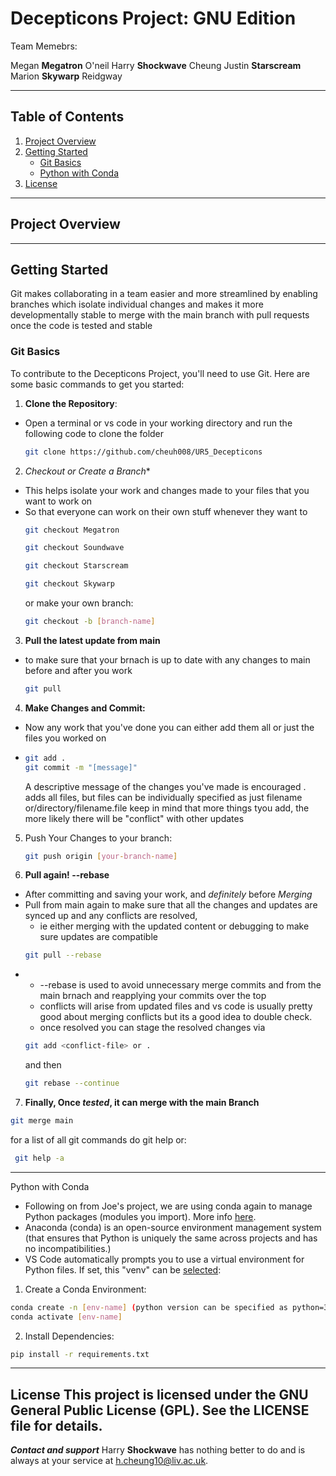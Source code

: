 # Decepticons Project: GNU Edition

Team Memebrs:

Megan **Megatron** O'neil
Harry **Shockwave** Cheung
Justin **Starscream** 
Marion **Skywarp** Reidgway


---

## Table of Contents
1. [Project Overview](#project-overview)
2. [Getting Started](#getting-started)
   - [Git Basics](#git-basics)
   - [Python with Conda](#python-with-conda)
3. [License](#license)

---

## Project Overview

---

## Getting Started

Git makes collaborating in a team easier and more streamlined by enabling branches which isolate individual changes and makes it more developmentally stable to merge with the main branch with pull requests once the code is tested and stable

### Git Basics

To contribute to the Decepticons Project, you'll need to use Git. Here are some basic commands to get you started:

1. **Clone the Repository**:
 - Open a terminal or vs code in your working directory and run the following code to clone the folder
   ```bash
   git clone https://github.com/cheuh008/UR5_Decepticons
   ```

2. *Checkout or Create a Branch**
- This helps isolate your work and changes made to your files that you want to work on
- So that everyone can work on their own stuff whenever they want to
   ```bash
   git checkout Megatron
   ```
   ```bash
   git checkout Soundwave
   ```
   ```bash
   git checkout Starscream
   ```
   ```bash
   git checkout Skywarp
   ```
   or make your own branch:
   ```bash
   git checkout -b [branch-name]
   ```

3. **Pull the latest update from main**
 - to make sure that your brnach is up to date with any changes to main before and after you work
   ```bash
   git pull
   ```

4. **Make Changes and Commit:**
 - Now any work that you've done you can either add them all or just the files you worked on
 -  
   ```bash
   git add . 
   git commit -m "[message]"
   ```
   A descriptive message of the changes you've made is encouraged
   . adds all files, but files can be individually specified as just filename or/directory/filename.file
   keep in mind that more things tyou add, the more likely there will be "conflict" with other updates
   
5. Push Your Changes to your branch:
   ```bash
   git push origin [your-branch-name]
   ```
   
6. **Pull again! --rebase**
- After committing and saving your work, and *definitely* before *Merging*
- Pull from main again to make sure that all the changes and updates are synced up and any conflicts are resolved,
   - ie either merging with the updated content or debugging to make sure updates are compatible
    ```bash
   git pull --rebase
   ```
*  - --rebase is used to avoid unnecessary merge commits and from the main brnach and reapplying your commits over the top
   - conflicts will arise from updated files and vs code is usually pretty good about merging conflicts but its a good idea to double check.
   - once resolved you can stage the resolved changes via
   ```bash
   git add <conflict-file> or . 
   ```
   and then
   ```bash
   git rebase --continue
   ``` 
7.  **Finally, Once *tested*, it can merge with the main Branch**
   ```bash
   git merge main
   ```
for a list of all git commands do git help or: 
```bash
 git help -a
```
---

Python with Conda
- Following on from Joe's project, we are using conda again to manage Python packages (modules you import). More info [here](https://docs.anaconda.com/).
- Anaconda (conda) is an open-source environment management system (that ensures that Python is uniquely the same across projects and has no incompatibilities.)
- VS Code automatically prompts you to use a virtual environment for Python files. If set, this "venv" can be [selected](https://code.visualstudio.com/docs/python/environments):

1. Create a Conda Environment:
```bash
conda create -n [env-name] (python version can be specified as python=3.X)
conda activate [env-name]
```
2. Install Dependencies:
```bash
pip install -r requirements.txt
```

---
License
This project is licensed under the GNU General Public License (GPL). See the LICENSE file for details.
---

***Contact and support***
Harry **Shockwave** has nothing better to do and is always at your service at h.cheung10@liv.ac.uk.

